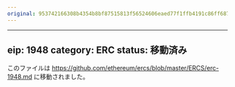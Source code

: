 ```yaml
---
original: 953742166308b4354b8bf87515813f56524606eaed77f1ffb4191c86ff6870db
---
```


---
eip: 1948
category: ERC
status: 移動済み
---

このファイルは https://github.com/ethereum/ercs/blob/master/ERCS/erc-1948.md に移動されました。